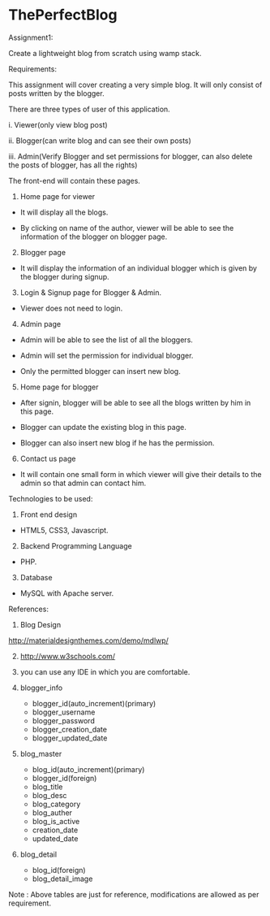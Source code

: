 # ThePerfectBlog


Assignment1:

Create a lightweight blog from scratch using wamp stack.

 

Requirements:

This assignment will cover creating a very simple blog. It will only consist of posts written by the blogger.

There are three types of user of this application.

i. Viewer(only view blog post)

ii. Blogger(can write blog and can see their own posts)

iii. Admin(Verify Blogger and set permissions for blogger, can also delete the posts of blogger, has all the rights)

 

The front-end will contain these pages.

1. Home page for viewer

- It will display all the blogs.

- By clicking on name of the author, viewer will be able to see the information of the blogger on blogger page.

 

2. Blogger page

- It will display the information of an individual blogger which is given by the blogger during signup.

 

3. Login & Signup page for Blogger & Admin.

- Viewer does not need to login.

 

4. Admin page

- Admin will be able to see the list of all the bloggers.

- Admin will set the permission for individual blogger.

- Only the permitted blogger can insert new blog.

 

5. Home page for blogger

- After signin, blogger will be able to see all the blogs written by him in this page.

- Blogger can update the existing blog in this page.

- Blogger can also insert new blog if he has the permission.

 

6. Contact us page

- It will contain one small form in which viewer will give their details to the admin so that admin can contact him.

 

Technologies to be used:

1. Front end design

- HTML5, CSS3, Javascript.

 

2. Backend Programming Language

- PHP.

 

3. Database

- MySQL with Apache server.

References:

 

1. Blog Design

http://materialdesignthemes.com/demo/mdlwp/

 

2. http://www.w3schools.com/

 

3. you can use any IDE in which you are comfortable.






1. blogger_info	
	- blogger_id(auto_increment)(primary)
	- blogger_username
	- blogger_password
	- blogger_creation_date
	- blogger_updated_date

 2. blog_master
	- blog_id(auto_increment)(primary)
	- blogger_id(foreign)
	- blog_title
	- blog_desc
	- blog_category
	- blog_auther
	- blog_is_active
	- creation_date
	- updated_date

3. blog_detail
	- blog_id(foreign)
	- blog_detail_image



Note : Above tables are just for reference, modifications are
       allowed as per requirement.